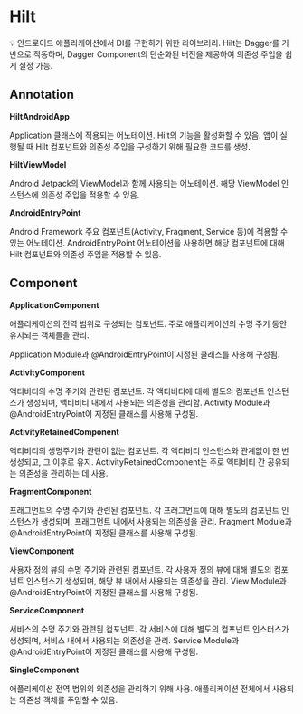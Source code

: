 # Hilt

<aside>
💡 안드로이드 애플리케이션에서 DI를 구현하기 위한 라이브러리.
Hilt는 Dagger를 기반으로 작동하며, Dagger Component의 단순화된 버전을 제공하여 의존성 주입을 쉽게 설정 가능.

</aside>

## Annotation

**HiltAndroidApp**

Application 클래스에 적용되는 어노테이션. Hilt의 기능을 활성화할 수 있음. 앱이 실행될 때 Hilt 컴포넌트와 의존성 주입을 구성하기 위해 필요한 코드를 생성.

**HiltViewModel**

Android Jetpack의 ViewModel과 함께 사용되는 어노테이션. 해당 ViewModel 인스턴스에 의존성 주입을 적용할 수 있음.

**AndroidEntryPoint**

Android Framework 주요 컴포넌트(Activity, Fragment, Service 등)에 적용할 수 있는 어노테이션. AndroidEntryPoint 어노테이션을 사용하면 해당 컴포넌트에 대해 Hilt 컴포넌트와 의존성 주입을 적용할 수 있음.

## Component

**ApplicationComponent**

애플리케이션의 전역 범위로 구성되는 컴포넌트. 주로 애플리케이션의 수명 주기 동안 유지되는 객체들을 관리.

Application Module과 @AndroidEntryPoint이 지정된 클래스를 사용해 구성됨.

**ActivityComponent**

액티비티의 수명 주기와 관련된 컴포넌트. 각 액티비티에 대해 별도의 컴포넌트 인스턴스가 생성되며, 액티비티 내에서 사용되는 의존성을 관리함. Activity Module과 @AndroidEntryPoint이 지정된 클래스를 사용해 구성됨.

**ActivityRetainedComponent**

액티비티의 생명주기와 관련이 없는 컴포넌트. 각 액티비티 인스턴스와 관계없이 한 번 생성되고, 그 이후로 유지. ActivityRetainedComponent는 주로 액티비티 간 공유되는 의존성을 관리하는 데 사용.

**FragmentComponent**

프래그먼트의 수명 주기와 관련된 컴포넌트. 각 프래그먼트에 대해 별도의 컴포넌트 인스턴스가 생성되며, 프래그먼트 내에서 사용되는 의존성을 관리. Fragment Module과 @AndroidEntryPoint이 지정된 클래스를 사용해 구성됨.

**ViewComponent**

사용자 정의 뷰의 수명 주기와 관련된 컴포넌트. 각 사용자 정의 뷰에 대해 별도의 컴포넌트 인스턴스가 생성되며, 해당 뷰 내에서 사용되는 의존성을 관리. View Module과 @AndroidEntryPoint이 지정된 클래스를 사용해 구성됨.

**ServiceComponent**

서비스의 수명 주기와 관련된 컴포넌트. 각 서비스에 대해 별도의 컴포넌트 인스터스가 생성되며, 서비스 내에서 사용되는 의존성을 관리. Service Module과 @AndroidEntryPoint이 지정된 클래스를 사용해 구성됨.

**SingleComponent**

애플리케이션 전역 범위의 의존성을 관리하기 위해 사용. 애플리케이션 전체에서 사용되는 의존성 객체를 주입할 수 있음.